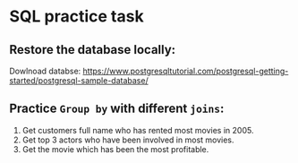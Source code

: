 # SQL practice task

## Restore the database locally:

Dowlnoad databse: https://www.postgresqltutorial.com/postgresql-getting-started/postgresql-sample-database/

## Practice `Group by` with different `joins`:

1. Get customers full name who has rented most movies in 2005.
2. Get top 3 actors who have been involved in most movies.
3. Get the movie which has been the most profitable.


